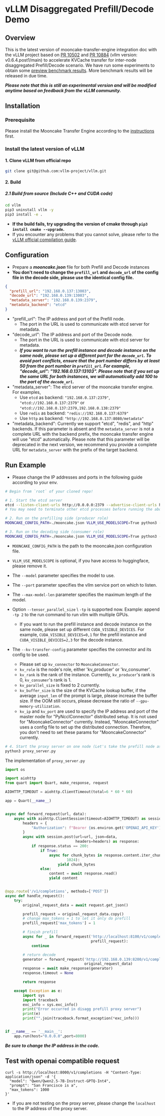 # vLLM Disaggregated Prefill/Decode Demo

## Overview
This is the latest version of mooncake-transfer-engine integration doc with the vLLM project based on [PR 10502](https://github.com/vllm-project/vllm/pull/10502) and [PR 10884](https://github.com/vllm-project/vllm/pull/10884) (vllm version: v0.6.4.post1/main) to accelerate KVCache transfer for inter-node disaggregated Prefill/Decode scenario. We have run some experiments to obtain some [preview benchmark results](vllm-benchmark-results-v0.2.md). More benchmark results will be released in due time.

**_Please note that this is still an experimental version and will be modified anytime based on feedback from the vLLM community._**

## Installation
### Prerequisite
Please install the Mooncake Transfer Engine according to the [instructions](build.md) first.

### Install the latest version of vLLM
#### 1. Clone vLLM from official repo
```bash
git clone git@github.com:vllm-project/vllm.git
```
#### 2. Build
##### 2.1 Build from source (Include C++ and CUDA code)
```bash
cd vllm
pip3 uninstall vllm -y
pip3 install -e .
```
 - **If the build fails, try upgrading the version of cmake through `pip3 install cmake --upgrade`.**
 - If you encounter any problems that you cannot solve, please refer to the [vLLM official compilation guide](https://docs.vllm.ai/en/v0.6.4.post1/getting_started/installation.html#install-the-latest-code).

## Configuration

- Prepare a _**mooncake.json**_ file for both Prefill and Decode instances
- **You don't need to change the `prefill_url` and `decode_url` of the config file in the decode side, please use the identical config file.**

```json
{
  "prefill_url": "192.168.0.137:13003",
  "decode_url": "192.168.0.139:13003",
  "metadata_server": "192.168.0.139:2379",
  "metadata_backend": "etcd"
}
```

- "prefill_url": The IP address and port of the Prefill node.
  - The port in the URL is used to communicate with etcd server for metadata.
- "decode_url": The IP address and port of the Decode node.
  - The port in the URL is used to communicate with etcd server for metadata.
  - **_If you want to run the prefill instance and decode instance on the same node, please set up a different port for the `decode_url`. To avoid port conflicts, ensure that the port number differs by at least 50 from the port number in `prefill_url`. For example, "decode_url": "192.168.0.137:13103". Please note that if you set up the same URL for both instances, we will automatically add 100 to the port of the `decode_url`._**
- "metadata_server": The etcd server of the mooncake transfer engine. For examples,
  - Use `etcd` as backend: `"192.168.0.137:2379"`, `"etcd://192.168.0.137:2379"` or `"etcd://192.168.0.137:2379,192.168.0.138:2379"`
  - Use `redis` as backend: `"redis://192.168.0.137:6379"`
  - Use `http` as backend: `"http://192.168.0.137:8080/metadata"`
- "metadata_backend": Currently we support "etcd", "redis", and "http" backends. If this parameter is absent and the `metadata_server` is not a complete URL with the backend prefix, the mooncake transfer engine will use "etcd" automatically. Please note that this parameter will be deprecated in the next version, we recommend you provide a complete URL for `metadata_server` with the prefix of the target backend.

## Run Example
 - Please change the IP addresses and ports in the following guide according to your env.
```bash
# Begin from `root` of your cloned repo!

# 1. Start the etcd server
etcd --listen-client-urls http://0.0.0.0:2379 --advertise-client-urls http://localhost:2379
# You may need to terminate other etcd processes before running the above command

# 2. Run on the prefilling side (producer role)
MOONCAKE_CONFIG_PATH=./mooncake.json VLLM_USE_MODELSCOPE=True python3 -m vllm.entrypoints.openai.api_server --model Qwen/Qwen2.5-7B-Instruct-GPTQ-Int4 --port 8100 --max-model-len 10000 --gpu-memory-utilization 0.8 --kv-transfer-config '{"kv_connector":"MooncakeConnector","kv_role":"kv_producer","kv_rank":0,"kv_parallel_size":2,"kv_buffer_size":2e9}'

# 3. Run on the decoding side (consumer role)
MOONCAKE_CONFIG_PATH=./mooncake.json VLLM_USE_MODELSCOPE=True python3 -m vllm.entrypoints.openai.api_server --model Qwen/Qwen2.5-7B-Instruct-GPTQ-Int4 --port 8200 --max-model-len 10000 --gpu-memory-utilization 0.8 --kv-transfer-config '{"kv_connector":"MooncakeConnector","kv_role":"kv_consumer","kv_rank":1,"kv_parallel_size":2,"kv_buffer_size":2e9}'
```

- `MOONCAKE_CONFIG_PATH` is the path to the mooncake.json configuration file.
- `VLLM_USE_MODELSCOPE` is optional, if you have access to huggingface, please remove it.
- The `--model` parameter specifies the model to use.
- The `--port` parameter specifies the vllm service port on which to listen.
- The `--max-model-len` parameter specifies the maximum length of the model.
- Option `--tensor_parallel_size` \ `-tp` is supported now. Example: append `-tp 2` to the run command to run vllm with multiple GPUs.
  - If you want to run the prefill instance and decode instance on the same node, please set up different `CUDA_VISIBLE_DEVICES`. For example, `CUDA_VISIBLE_DEVICES=0,1` for the prefill instance and `CUDA_VISIBLE_DEVICES=2,3` for the decode instance.

- The `--kv-transfer-config` parameter specifies the connector and its config to be used.
  - Please set up `kv_connector` to `MooncakeConnector`.
  - `kv_role` is the node's role, either 'kv_producer' or 'kv_consumer'.
  - `kv_rank` is the rank of the instance. Currently, `kv_producer`'s rank is 0, `kv_consumer`'s rank is 1.
  - `kv_parallel_size` is fixed to 2 currently.
  - `kv_buffer_size` is the size of the KVCache lookup buffer, if the average `input_len` of the prompt is large, please increase the buffer size. If the OOM still occurs, please decrease the ratio of `--gpu-memory-utilization`.
  - `kv_ip` and `kv_port` are used to specify the IP address and port of the master node for "PyNcclConnector" distributed setup. It is not used for "MooncakeConnector" currently. Instead, "MooncakeConnector" uses a config file to set up the distributed connection. Therefore, you don't need to set these params for "MooncakeConnector" currently.

```bash
# 4. Start the proxy server on one node (Let's take the prefill node as an example)
python3 proxy_server.py
```
The implementation of `proxy_server.py`
```python
import os

import aiohttp
from quart import Quart, make_response, request

AIOHTTP_TIMEOUT = aiohttp.ClientTimeout(total=6 * 60 * 60)

app = Quart(__name__)


async def forward_request(url, data):
    async with aiohttp.ClientSession(timeout=AIOHTTP_TIMEOUT) as session:
        headers = {
            "Authorization": f"Bearer {os.environ.get('OPENAI_API_KEY')}"
        }
        async with session.post(url=url, json=data,
                                headers=headers) as response:
            if response.status == 200:
                if True:
                    async for chunk_bytes in response.content.iter_chunked(
                            1024):
                        yield chunk_bytes
                else:
                    content = await response.read()
                    yield content


@app.route('/v1/completions', methods=['POST'])
async def handle_request():
    try:
        original_request_data = await request.get_json()

        prefill_request = original_request_data.copy()
        # change max_tokens = 1 to let it only do prefill
        prefill_request['max_tokens'] = 1

        # finish prefill
        async for _ in forward_request('http://localhost:8100/v1/completions',
                                       prefill_request):
            continue

        # return decode
        generator = forward_request('http://192.168.0.139:8200/v1/completions', # Be sure to change the IP address for your machine
                                    original_request_data)
        response = await make_response(generator)
        response.timeout = None

        return response

    except Exception as e:
        import sys
        import traceback
        exc_info = sys.exc_info()
        print("Error occurred in disagg prefill proxy server")
        print(e)
        print("".join(traceback.format_exception(*exc_info)))


if __name__ == '__main__':
    app.run(host="0.0.0.0",port=8000)
```

**_Be sure to change the IP address in the code._**


## Test with openai compatible request
```
curl -s http://localhost:8000/v1/completions -H "Content-Type: application/json" -d '{
  "model": "Qwen/Qwen2.5-7B-Instruct-GPTQ-Int4",
  "prompt": "San Francisco is a",
  "max_tokens": 1000
}'
```
- If you are not testing on the proxy server, please change the `localhost` to the IP address of the proxy server.
